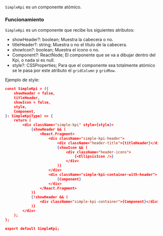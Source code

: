 `SimpleKpi` es un componente atómico.

### Funcionamiento

`SimpleKpi` es un componente que recibe los siguientes atributos:

-   showHeader?: boolean; Muestra la cabecera o no.
-   titleHeader?: string; Muestra o no el título de la cabecera.
-   showIcon?: boolean; Muestra el icono o no.
-   Component?: ReactNode; El componente que se va a dibujar dentro del Kpi, o nada si es null.
-   style?: CSSProperties; Para que el componente sea totalmente atómico se le pasa por este atributo el `gridColumn` y `gridRow`.

Ejemplo de style:

```json
const SimpleKpi = ({
    showHeader = false,
    titleHeader,
    showIcon = false,
    style,
    Component,
}: SimpleKpiType) => {
    return (
        <div className="simple-kpi" style={style}>
            {showHeader && (
                <React.Fragment>
                    <div className="simple-kpi-header">
                        <div className="header-title">{titleHeader}</div>
                        {showIcon && (
                            <div className="header-icons">
                                {<EllipsisIcon />}
                            </div>
                        )}
                    </div>
                    <div className="simple-kpi-container-with-header">
                        {Component}
                    </div>
                </React.Fragment>
            )}
            {!showHeader && (
                <div className="simple-kpi-container">{Component}</div>
            )}
        </div>
    );
};

export default SimpleKpi;
```
